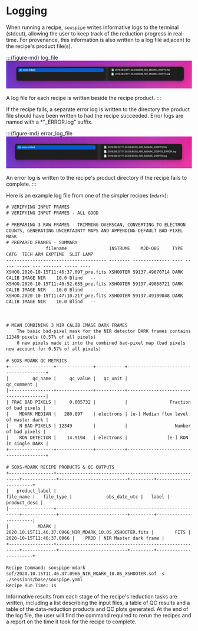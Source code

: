 # Logging

When running a recipe, `soxspipe` writes informative logs to the terminal (stdout), allowing the user to keep track of the reduction progress in real-time. For provenance, this information is also written to a log file adjacent to the recipe's product file(s).


:::{figure-md} log_file
![image-20240926172440276](../_images/image-20240926172440276.png)

A log file for each recipe is written beside the recipe product.
:::

If the recipe fails, a separate error log is written to the directory the product file should have been written to had the recipe succeeded. Error logs are named with a *"_ERROR.log" suffix.

:::{figure-md} error_log_file
![image-20240926172602214](../_images/image-20240926172602214.png)

An error log is written to the recipe's product directory if the recipe fails to complete.
:::

Here is an example log file from one of the simpler recipes (`mdark`):

```text
# VERIFYING INPUT FRAMES
# VERIFYING INPUT FRAMES - ALL GOOD

# PREPARING 3 RAW FRAMES - TRIMMING OVERSCAN, CONVERTING TO ELECTRON COUNTS, GENERATING UNCERTAINTY MAPS AND APPENDING DEFAULT BAD-PIXEL MASK
# PREPARED FRAMES - SUMMARY
               filename                INSTRUME    MJD-OBS     TYPE  CATG  TECH ARM EXPTIME  SLIT LAMP
-------------------------------------- -------- -------------- ---- ----- ----- --- ------- ----- ----
XSHOO.2020-10-15T11:46:37.097_pre.fits XSHOOTER 59137.49070714 DARK CALIB IMAGE NIR    10.0 Blind   --
XSHOO.2020-10-15T11:46:52.655_pre.fits XSHOOTER 59137.49088721 DARK CALIB IMAGE NIR    10.0 Blind   --
XSHOO.2020-10-15T11:47:10.217_pre.fits XSHOOTER 59137.49109048 DARK CALIB IMAGE NIR    10.0 Blind   --



# MEAN COMBINING 3 NIR CALIB IMAGE DARK FRAMES
	The basic bad-pixel mask for the NIR detector DARK frames contains 12349 pixels (0.57% of all pixels)
	0 new pixels made it into the combined bad-pixel map (bad pixels now account for 0.57% of all pixels)

# SOXS-MDARK QC METRICS
+-----------------+--------------+-----------+---------------------------------------+
|         qc_name |     qc_value |   qc_unit |                            qc_comment |
|-----------------+--------------+-----------+---------------------------------------|
| FRAC BAD PIXELS |     0.005732 |           |                Fraction of bad pixels |
|    MDARK MEDIAN |   280.897    | electrons | [e-] Median flux level of master dark |
|    N BAD PIXELS | 12349        |           |                  Number of bad pixels |
|    RON DETECTOR |    14.9194   | electrons |               [e-] RON in single DARK |
+-----------------+--------------+-----------+---------------------------------------+

# SOXS-MDARK RECIPE PRODUCTS & QC OUTPUTS
+-----------------+--------------------------------------------------------+-------------+--------------------------+---------+-----------------------+
|   product_label |                                              file_name |   file_type |             obs_date_utc |   label |          product_desc |
|-----------------+--------------------------------------------------------+-------------+--------------------------+---------+-----------------------|
|           MDARK | 2020.10.15T11.46.37.0966_NIR_MDARK_10.0S_XSHOOTER.fits |        FITS | 2020-10-15T11:46:37.0966 |    PROD | NIR Master dark frame |
+-----------------+--------------------------------------------------------+-------------+--------------------------+---------+-----------------------+

Recipe Command: soxspipe mdark sof/2020.10.15T11.46.37.0966_NIR_MDARK_10.0S_XSHOOTER.sof -s ./sessions/base/soxspipe.yaml 
Recipe Run Time: 1s
```

Informative results from each stage of the recipe's reduction tasks are written, including a list describing the input files, a table of QC results and a table of the data-reduction products and QC plots generated. At the end of the log file, the user will find the command required to rerun the recipes and a report on the time it took for the recipe to complete.

